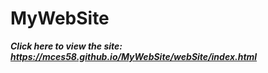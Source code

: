 # MyWebSite

***Click here to view the site: https://mces58.github.io/MyWebSite/webSite/index.html***
